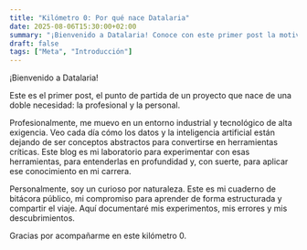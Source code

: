 ```yaml
---
title: "Kilómetro 0: Por qué nace Datalaria"
date: 2025-08-06T15:30:00+02:00
summary: "¡Bienvenido a Datalaria! Conoce con este primer post la motivación de este proyecto y que puedes esperar del blog"
draft: false
tags: ["Meta", "Introducción"]
---
```


¡Bienvenido a Datalaria!

Este es el primer post, el punto de partida de un proyecto que nace de una doble necesidad: la profesional y la personal.

Profesionalmente, me muevo en un entorno industrial y tecnológico de alta exigencia. Veo cada día cómo los datos y la inteligencia artificial están dejando de ser conceptos abstractos para convertirse en herramientas críticas. Este blog es mi laboratorio para experimentar con esas herramientas, para entenderlas en profundidad y, con suerte, para aplicar ese conocimiento en mi carrera.

Personalmente, soy un curioso por naturaleza. Este es mi cuaderno de bitácora público, mi compromiso para aprender de forma estructurada y compartir el viaje. Aquí documentaré mis experimentos, mis errores y mis descubrimientos.

Gracias por acompañarme en este kilómetro 0.